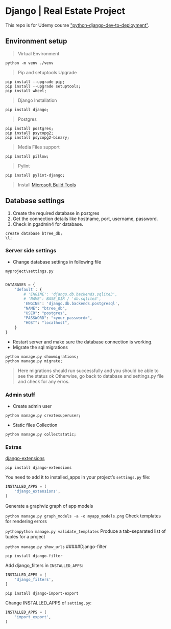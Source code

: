 # Django | Real Estate Project
This repo is for Udemy course 
["python-django-dev-to-deployment"](https://www.udemy.com/course/python-django-dev-to-deployment/).

Environment setup
---
> Virtual Environment
```
python -m venv ./venv
```
> Pip and setuptools Upgrade
````
pip install --upgrade pip;
pip install --upgrade setuptools;
pip install wheel;
````
> Django Installation
````
pip install django;
````
> Postgres
````
pip install postgres;
pip install psycopg2;
pip install psycopg2-binary;
````
> Media Files support
```
pip install pillow;
```
> Pylint
```
pip install pylint-django;
```
> Install [Microsoft Build Tools](https://visualstudio.microsoft.com/visual-cpp-build-tools/)
## Database settings
1. Create the required database in postgres
2. Get the connection details like hostname, port, username, password.
3. Check in pgadmin4 for database.
```postgresql
create database btree_db;
\l;
```
### Server side settings
- Change database settings in following file
````
myproject\settings.py
````
```python

DATABASES = {
    'default': {
        # 'ENGINE': 'django.db.backends.sqlite3',
        # 'NAME': BASE_DIR / 'db.sqlite3',
        'ENGINE': 'django.db.backends.postgresql',
        "NAME": "btree_db",
        "USER": "postgres",
        "PASSWORD": "<your_password>",
        "HOST": "localhost",
    }
}
```
- Restart server and make sure the database connection is working.
- Migrate the sql migrations
```
python manage.py showmigrations;
python manage.py migrate;
```
> Here migrations should run successfully and you should be able to see the status ok
> Otherwise, go back to database and settings.py file and check for any erros.

### Admin stuff

- Create admin user
```
python manage.py createsuperuser;
```
- Static files Collection
````
python manage.py collectstatic;
````

### Extras

[django-extensions](https://django-extensions.readthedocs.io/en/latest/)

```
pip install django-extensions
```
You need to add it to installed_apps in your project’s ``settings.py`` file:
```python
INSTALLED_APPS = (
    'django_extensions',
)

```
Generate a graphviz graph of app models

```python manage.py graph_models -a -o myapp_models.png```
Check templates for rendering errors

````pythonpython manage.py validate_templates````
Produce a tab-separated list of tuples for a project

```python manage.py show_urls```
#####Django-filter
```
pip install django-filter
```
Add django_filters in ``INSTALLED_APPS``:
```python
INSTALLED_APPS = [
    'django_filters',
]

```
```
pip install django-import-export
```
Change INSTALLED_APPS of ``setting.py``:
```python
INSTALLED_APPS = (
    'import_export',
)
```
